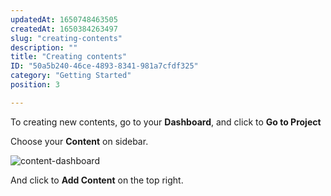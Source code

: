 ```yaml
---
updatedAt: 1650748463505
createdAt: 1650384263497
slug: "creating-contents"
description: ""
title: "Creating contents"
ID: "50a5b240-46ce-4893-8341-981a7cfdf325"
category: "Getting Started"
position: 3

---
```


To creating new contents, go to your **Dashboard**, and click to **Go to Project**

<!-- ![dashboard-project](/images/dashboard-project.png) -->

Choose your **Content** on sidebar.

![content-dashboard](/images/content-dashboard.png)

And click to **Add Content** on the top right.